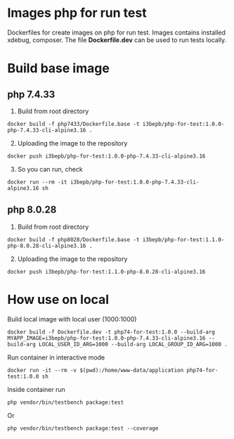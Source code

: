 # Images php for run test

Dockerfiles for create images on php for run test. Images contains installed xdebug, composer. The file **Dockerfile.dev** can be used to run tests locally.

# Build base image

## php 7.4.33

1. Build from root directory
```shell
docker build -f php7433/Dockerfile.base -t i3bepb/php-for-test:1.0.0-php-7.4.33-cli-alpine3.16 .
```

2. Uploading the image to the repository
```shell
docker push i3bepb/php-for-test:1.0.0-php-7.4.33-cli-alpine3.16
```

3. So you can run, check
```shell
docker run --rm -it i3bepb/php-for-test:1.0.0-php-7.4.33-cli-alpine3.16 sh
```

## php 8.0.28

1. Build from root directory
```shell
docker build -f php8028/Dockerfile.base -t i3bepb/php-for-test:1.1.0-php-8.0.28-cli-alpine3.16 .
```

2. Uploading the image to the repository
```shell
docker push i3bepb/php-for-test:1.1.0-php-8.0.28-cli-alpine3.16
```

# How use on local

Build local image with local user (1000:1000)
```shell
docker build -f Dockerfile.dev -t php74-for-test:1.0.0 --build-arg MYAPP_IMAGE=i3bepb/php-for-test:1.0.0-php-7.4.33-cli-alpine3.16 --build-arg LOCAL_USER_ID_ARG=1000 --build-arg LOCAL_GROUP_ID_ARG=1000 .
```

Run container in interactive mode
```shell
docker run -it --rm -v $(pwd):/home/www-data/application php74-for-test:1.0.0 sh
```

Inside container run
```shell
php vendor/bin/testbench package:test
```

Or
```shell
php vendor/bin/testbench package:test --coverage
```
